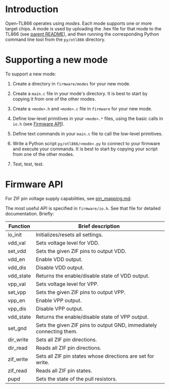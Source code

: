 # Introduction

Open-TL866 operates using *modes*. Each mode supports one or
more target chips. A mode is used by uploading the .hex file
for that mode to the TL866 (see
[parent README](../README.md)), and then running the
corresponding Python command line tool from the `py/otl866`
directory.

# Supporting a new mode

To support a new mode:

1.  Create a directory in `firmware/modes` for your new mode.

1.  Create a `main.c` file in your mode's directory. It is
    best to start by copying it from one of the other modes.

1.  Create a `<mode>.h` and `<mode>.c` file in `firmware`
    for your new mode.

1.  Define low-level primitives in your `<mode>.*` files, using
    the basic calls in `io.h`
    (see [Firmware API](#Firmware-API)).

1.  Define text commands in your `main.c` file to call the
    low-level primitives.

1.  Write a Python script `py/otl866/<mode>.py` to connect to
    your firmware and execute your commands. It is best to
    start by copying your script from one of the other modes.

1.  Test, test, test.

# Firmware API

For ZIF pin voltage supply capabilities, see
[pin_mapping.md](pin_mapping.md).

The most useful API is specified in `firmware/io.h`. See that
file for detailed documentation. Briefly:

| Function | Brief description |
| -------- | ----------------- |
| io_init  | Initializes/resets all settings. |
| vdd_val  | Sets voltage level for VDD. |
| set_vdd  | Sets the given ZIF pins to output VDD. |
| vdd_en   | Enable VDD output. |
| vdd_dis  | Disable VDD output. |
| vdd_state | Returns the enable/disable state of VDD output. |
| vpp_val  | Sets voltage level for VPP. |
| set_vpp  | Sets the given ZIF pins to output VPP. |
| vpp_en   | Enable VPP output. |
| vpp_dis  | Disable VPP output. |
| vdd_state | Returns the enable/disable state of VPP output. |
| set_gnd  | Sets the given ZIF pins to output GND, immediately connecting them. |
| dir_write | Sets all ZIF pin directions. |
| dir_read | Reads all ZIF pin directions. |
| zif_write | Sets all ZIF pin states whose directions are set for write. |
| zif_read | Reads all ZIF pin states. |
| pupd | Sets the state of the pull resistors. |
